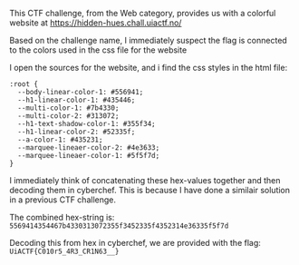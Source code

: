 This CTF challenge, from the Web category, provides us with a colorful website at https://hidden-hues.chall.uiactf.no/

Based on the challenge name, I immediately suspect the flag is connected to the colors used in the css file for the website

I open the sources for the website, and i find the css styles in the html file:

```
:root {
  --body-linear-color-1: #556941;
  --h1-linear-color-1: #435446;
  --multi-color-1: #7b4330;
  --multi-color-2: #313072;
  --h1-text-shadow-color-1: #355f34;
  --h1-linear-color-2: #52335f;
  --a-color-1: #435231;
  --marquee-lineaer-color-2: #4e3633;
  --marquee-lineaer-color-1: #5f5f7d;
}
```

I immediately think of concatenating these hex-values together and then decoding them in cyberchef. This is because I have done a similair solution in a previous CTF challenge.

The combined hex-string is: ```5569414354467b4330313072355f3452335f4352314e36335f5f7d``` 

Decoding this from hex in cyberchef, we are provided with the flag: ```UiACTF{C010r5_4R3_CR1N63__}```
